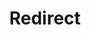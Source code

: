 ﻿---
layout: src/layouts/Redirect.astro
title: Redirect
redirect: https://octopus.com/docs/octopus-rest-api/tentacle.exe-command-line/create-instance
pubDate:  2023-01-01
navSearch: false
navSitemap: false
navMenu: false
---
